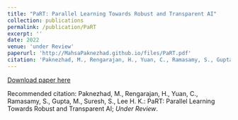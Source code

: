 ```yaml
---
title: "PaRT: Parallel Learning Towards Robust and Transparent AI"
collection: publications
permalink: /publication/PaRT
excerpt: ''
date: 2022
venue: 'under Review'
paperurl: 'http://MahsaPaknezhad.github.io/files/PaRT.pdf'
citation: 'Paknezhad, M., Rengarajan, H., Yuan, C., Ramasamy, S., Gupta, M., Suresh, S., Lee H. K.: PaRT: Parallel Learning Towards Robust and Transparent AI; <i>Under Review</i>.'
---
```



[Download paper here](http://MahsaPaknezhad.github.io/files/PaRT.pdf)

Recommended citation: Paknezhad, M., Rengarajan, H., Yuan, C., Ramasamy, S., Gupta, M., Suresh, S., Lee H. K.: PaRT: Parallel Learning Towards Robust and Transparent AI; <i>Under Review</i>.
